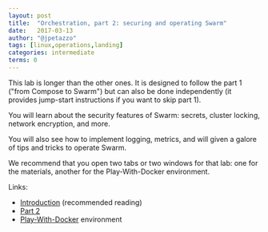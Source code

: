 ```yaml
---
layout: post
title:  "Orchestration, part 2: securing and operating Swarm"
date:   2017-03-13
author: "@jpetazzo"
tags: [linux,operations,landing]
categories: intermediate
terms: 0
---
```


This lab is longer than the other ones. It is designed
to follow the part 1 ("from Compose to Swarm") but can
also be done independently (it provides jump-start
instructions if you want to skip part 1).

You will learn about the security features of Swarm:
secrets, cluster locking, network encryption, and more.

You will also see how to implement logging, metrics,
and will given a galore of tips and tricks to operate
Swarm.

We recommend that you open two tabs or two windows
for that lab: one for the materials, another for
the Play-With-Docker environment.

Links:

- [Introduction](http://jpetazzo.github.io/orchestration-workshop/)
  (recommended reading)
- [Part 2](http://jpetazzo.github.io/orchestration-workshop/#part-2)
- [Play-With-Docker](http://play-with-docker.com/) environment
